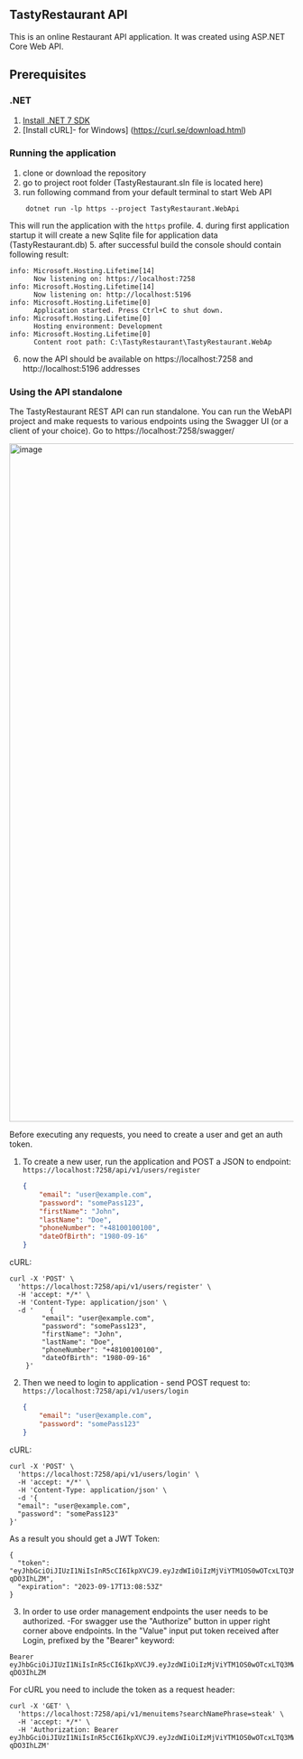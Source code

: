 ## TastyRestaurant API

This is an online Restaurant API application.
It was created using ASP.NET Core Web API.

## Prerequisites

### .NET
1. [Install .NET 7 SDK](https://dotnet.microsoft.com/en-us/download/dotnet/7.0)
2. [Install cURL]- for Windows] (https://curl.se/download.html)

### Running the application
1. clone or download the repository
2. go to project root folder (TastyRestaurant.sln file is located here)
3. run following command from your default terminal to start Web API
```
    dotnet run -lp https --project TastyRestaurant.WebApi
```
This will run the application with the `https` profile.
4. during first application startup it will create a new Sqlite file for application data (TastyRestaurant.db)
5. after successful build the console should contain following result:
```
info: Microsoft.Hosting.Lifetime[14]
      Now listening on: https://localhost:7258
info: Microsoft.Hosting.Lifetime[14]
      Now listening on: http://localhost:5196
info: Microsoft.Hosting.Lifetime[0]
      Application started. Press Ctrl+C to shut down.
info: Microsoft.Hosting.Lifetime[0]
      Hosting environment: Development
info: Microsoft.Hosting.Lifetime[0]
      Content root path: C:\TastyRestaurant\TastyRestaurant.WebAp
```
6. now the API should be available on https://localhost:7258 and http://localhost:5196 addresses

### Using the API standalone
The TastyRestaurant REST API can run standalone. 
You can run the WebAPI project and make requests to various endpoints using the Swagger UI (or a client of your choice).
Go to https://localhost:7258/swagger/

<img width="1200" alt="image" src="https://user-images.githubusercontent.com/95136/204315486-86d25a5f-1164-467a-9891-827343b9f0e8.png">

Before executing any requests, you need to create a user and get an auth token.

1. To create a new user, run the application and POST a JSON to endpoint:
`https://localhost:7258/api/v1/users/register`

    ```json
    {
        "email": "user@example.com",
        "password": "somePass123",
        "firstName": "John",
        "lastName": "Doe",
        "phoneNumber": "+48100100100",
        "dateOfBirth": "1980-09-16"
    }
    ```
cURL:
```
curl -X 'POST' \
  'https://localhost:7258/api/v1/users/register' \
  -H 'accept: */*' \
  -H 'Content-Type: application/json' \
  -d '    {
        "email": "user@example.com",
        "password": "somePass123",
        "firstName": "John",
        "lastName": "Doe",
        "phoneNumber": "+48100100100",
        "dateOfBirth": "1980-09-16"
    }'
```

2. Then we need to login to application - send POST request to:
`https://localhost:7258/api/v1/users/login`
    ```json
    {
        "email": "user@example.com",
        "password": "somePass123"
    }
    ```

cURL:
```
curl -X 'POST' \
  'https://localhost:7258/api/v1/users/login' \
  -H 'accept: */*' \
  -H 'Content-Type: application/json' \
  -d '{
  "email": "user@example.com",
  "password": "somePass123"
}'
```

As a result you should get a JWT Token:
```
{
  "token": "eyJhbGciOiJIUzI1NiIsInR5cCI6IkpXVCJ9.eyJzdWIiOiIzMjViYTM1OS0wOTcxLTQ3MWItOTYzYi0zMTg0YmY1NmY1YzgiLCJlbWFpbCI6InVzZXJAZXhhbXBsZS5jb20iLCJleHAiOjE2OTQ5NTYxMzN9.ILsKRhF6jEX8_CEtFAhTx17AAqiSqhezx-qDO3IhLZM",
  "expiration": "2023-09-17T13:08:53Z"
}
```

3. In order to use order management endpoints the user needs to be authorized. 
-For swagger use the "Authorize" button in upper right corner above endpoints.
In the "Value" input put token received after Login, prefixed by the "Bearer" keyword:
```
Bearer eyJhbGciOiJIUzI1NiIsInR5cCI6IkpXVCJ9.eyJzdWIiOiIzMjViYTM1OS0wOTcxLTQ3MWItOTYzYi0zMTg0YmY1NmY1YzgiLCJlbWFpbCI6InVzZXJAZXhhbXBsZS5jb20iLCJleHAiOjE2OTQ5NTYxMzN9.ILsKRhF6jEX8_CEtFAhTx17AAqiSqhezx-qDO3IhLZM
```

For cURL you need to include the token as a request header:
```
curl -X 'GET' \
  'https://localhost:7258/api/v1/menuitems?searchNamePhrase=steak' \
  -H 'accept: */*' \
  -H 'Authorization: Bearer eyJhbGciOiJIUzI1NiIsInR5cCI6IkpXVCJ9.eyJzdWIiOiIzMjViYTM1OS0wOTcxLTQ3MWItOTYzYi0zMTg0YmY1NmY1YzgiLCJlbWFpbCI6InVzZXJAZXhhbXBsZS5jb20iLCJleHAiOjE2OTQ5NTYxMzN9.ILsKRhF6jEX8_CEtFAhTx17AAqiSqhezx-qDO3IhLZM'
```
